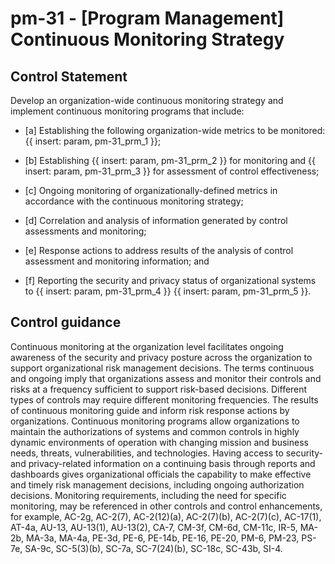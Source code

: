 # pm-31 - \[Program Management\] Continuous Monitoring Strategy

## Control Statement

Develop an organization-wide continuous monitoring strategy and implement continuous monitoring programs that include:

- \[a\] Establishing the following organization-wide metrics to be monitored: {{ insert: param, pm-31_prm_1 }};

- \[b\] Establishing {{ insert: param, pm-31_prm_2 }} for monitoring and {{ insert: param, pm-31_prm_3 }} for assessment of control effectiveness;

- \[c\] Ongoing monitoring of organizationally-defined metrics in accordance with the continuous monitoring strategy;

- \[d\] Correlation and analysis of information generated by control assessments and monitoring;

- \[e\] Response actions to address results of the analysis of control assessment and monitoring information; and

- \[f\] Reporting the security and privacy status of organizational systems to {{ insert: param, pm-31_prm_4 }} {{ insert: param, pm-31_prm_5 }}.

## Control guidance

Continuous monitoring at the organization level facilitates ongoing awareness of the security and privacy posture across the organization to support organizational risk management decisions. The terms continuous and ongoing imply that organizations assess and monitor their controls and risks at a frequency sufficient to support risk-based decisions. Different types of controls may require different monitoring frequencies. The results of continuous monitoring guide and inform risk response actions by organizations. Continuous monitoring programs allow organizations to maintain the authorizations of systems and common controls in highly dynamic environments of operation with changing mission and business needs, threats, vulnerabilities, and technologies. Having access to security- and privacy-related information on a continuing basis through reports and dashboards gives organizational officials the capability to make effective and timely risk management decisions, including ongoing authorization decisions. Monitoring requirements, including the need for specific monitoring, may be referenced in other controls and control enhancements, for example, AC-2g, AC-2(7), AC-2(12)(a), AC-2(7)(b), AC-2(7)(c), AC-17(1), AT-4a, AU-13, AU-13(1), AU-13(2), CA-7, CM-3f, CM-6d, CM-11c, IR-5, MA-2b, MA-3a, MA-4a, PE-3d, PE-6, PE-14b, PE-16, PE-20, PM-6, PM-23, PS-7e, SA-9c, SC-5(3)(b), SC-7a, SC-7(24)(b), SC-18c, SC-43b, SI-4.
